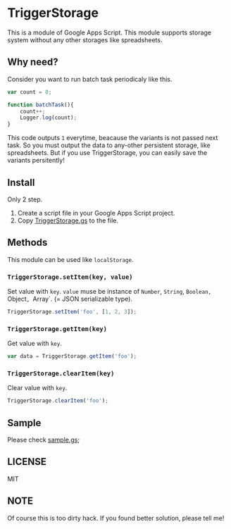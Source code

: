 # TriggerStorage

This is a module of Google Apps Script.
This module supports storage system without any other storages like spreadsheets.

## Why need?

Consider you want to run batch task periodicaly like this.

```js
var count = 0;

function batchTask(){
	count++;
	Logger.log(count);
}
```

This code outputs `1` everytime, beacause the variants is not passed next task.
So you must output the data to any-other persistent storage, like spreadsheets.
But if you use TriggerStorage, you can easily save the variants persitently!

## Install

Only 2 step.

1. Create a script file in your Google Apps Script project.
2. Copy [TriggerStorage.gs](https://github.com/Kiikurage/TriggerStorage/blob/master/TriggerStorage.gs) to the file.

## Methods

This module can be used like `localStorage`.

### `TriggerStorage.setItem(key, value)`

Set value with `key`. `value` muse be instance of `Number`, `String`, `Boolean, `Object`, `Array`. (= JSON serializable type).


```js
TriggerStorage.setItem('foo', [1, 2, 3]);
```

### `TriggerStorage.getItem(key)`

Get value with `key`.

```js
var data = TriggerStorage.getItem('foo');
```

### `TriggerStorage.clearItem(key)`

Clear value with `key`.

```js
TriggerStorage.clearItem('foo');
```

## Sample

Please check [sample.gs](https://github.com/Kiikurage/TriggerStorage/blob/master/sample.gs);

## LICENSE

MIT

## NOTE

Of course this is too dirty hack. If you found better solution, please tell me!
